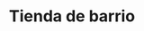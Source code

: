 ---
title: "Tienda de barrio"
url: /ciudad-satelite/tienda-de-barrio-calle-jose-agustin/
shop: Lebensmittel
---